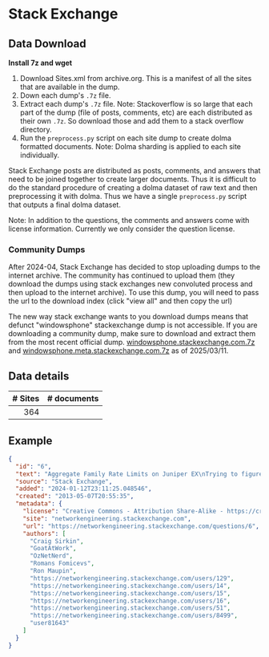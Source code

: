 # Stack Exchange
##

## Data Download

**Install 7z and wget**

1. Download Sites.xml from archive.org. This is a manifest of all the sites that are available in the dump.
2. Down each dump's `.7z` file.
3. Extract each dump's `.7z` file.
Note: Stackoverflow is so large that each part of the dump (file of posts, comments, etc) are each distributed as their own `.7z`. So download those and add them to a stack overflow directory.
4. Run the `preprocess.py` script on each site dump to create dolma formatted documents. Note: Dolma sharding is applied to each site individually.

Stack Exchange posts are distributed as posts, comments, and answers that need to be joined together to create larger documents. Thus it is difficult to do the standard procedure of creating a dolma dataset of raw text and then preprocessing it with dolma. Thus we have a single `preprocess.py`  script that outputs a final dolma dataset.

Note: In addition to the questions, the comments and answers come with license information. Currently we only consider the question license.

### Community Dumps

After 2024-04, Stack Exchange has decided to stop uploading dumps to the internet archive. The community has continued to upload them (they download the dumps using stack exchanges new convoluted process and then upload to the internet archive). To use this dump, you will need to pass the url to the download index (click "view all" and then copy the url)

The new way stack exchange wants to you download dumps means that defunct "windowsphone" stackexchange dump is not accessible. If you are downloading a community dump, make sure to download and extract them from the most recent official dump. [windowsphone.stackexchange.com.7z](https://archive.org/download/stackexchange/windowsphone.stackexchange.com.7z) and [windowsphone.meta.stackexchange.com.7z](https://archive.org/download/stackexchange/windowsphone.meta.stackexchange.com.7z) as of 2025/03/11.

## Data details

| # Sites | # documents |
|--------:|------------:|
|     364 |             |

## Example

``` json
{
  "id": "6",
  "text": "Aggregate Family Rate Limits on Juniper EX\nTrying to figure out how to perform rate limits...",
  "source": "Stack Exchange",
  "added": "2024-01-12T23:11:25.048546",
  "created": "2013-05-07T20:55:35",
  "metadata": {
    "license": "Creative Commons - Attribution Share-Alike - https://creativecommons.org/licenses/by-sa/3.0/",
    "site": "networkengineering.stackexchange.com",
    "url": "https://networkengineering.stackexchange.com/questions/6",
    "authors": [
      "Craig Sirkin",
      "GoatAtWork",
      "OzNetNerd",
      "Romans Fomicevs",
      "Ron Maupin",
      "https://networkengineering.stackexchange.com/users/129",
      "https://networkengineering.stackexchange.com/users/14",
      "https://networkengineering.stackexchange.com/users/15",
      "https://networkengineering.stackexchange.com/users/16",
      "https://networkengineering.stackexchange.com/users/51",
      "https://networkengineering.stackexchange.com/users/8499",
      "user81643"
    ]
  }
}
```
